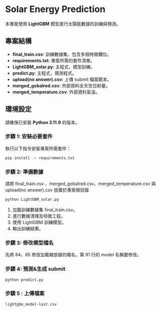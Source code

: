# Solar Energy Prediction

本專案使用 **LightGBM** 模型進行太陽能數據的訓練與預測。

## 專案結構

- **final_train.csv**: 訓練數據集，包含多個特徵欄位。
- **requirements.txt**: 專案所需的套件清單。
- **LightGBM_solar.py**: 主程式，模型訓練。
- **predict.py**: 主程式，預測程式。
- **upload(no answer).csv**: 上傳 submit 檔案範本。
- **merged_gobalred.csv**: 外部資料全天空日射量。
- **merged_temperature.csv**: 外部資料氣溫。

## 環境設定

請確保已安裝 **Python 3.11.9** 的版本。

### 步驟 1: 安裝必要套件

執行以下指令安裝專案所需套件：

```bash
pip install -r requirements.txt
```

### 步驟 2: 準備數據

請將 final_train.csv 、merged_gobalred.csv、merged_temperature.csv 與 upload(no answer).csv 放置於專案根目錄

```bash
python LightGBM_solar.py
```

1. 加載訓練數據集 final_train.csv。
2. 進行數據清理及特徵工程。
3. 使用 LightGBM 訓練模型。
4. 輸出訓練結果。

### 步驟 3: 修改模型檔名

先將 84、85 修改加載縮放器的檔名，第 91 行的 model 名稱要修改。

### 步驟 4: 預測&生成 submit

```bash
python predict.py
```

### 步驟 5 : 上傳檔案

```bash
lightgbm_model-last.csv
```

